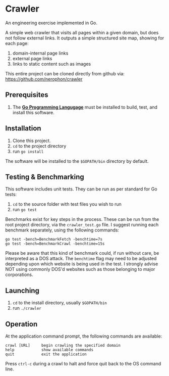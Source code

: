 # Crawler

An engineering exercise implemented in Go.

A simple web crawler that visits all pages within a given domain, but does not follow  external links. It outputs a simple structured site map, showing for each page:

1. domain-internal page links
2. external page links
3. links to static content such as images

This entire project can be cloned directly from github via:
https://github.com/nerophon/crawler

## Prerequisites

1. The [__Go Programming Langugage__][0] must be installed to build, test, and install this software.

## Installation

1. Clone this project.
2. `cd` to the project directory
3. run `go install`

The software will be installed to the `$GOPATH/bin` directory by default.

## Testing & Benchmarking

This software includes unit tests. They can be run as per standard for Go tests:

1. `cd` to the source folder with test files you wish to run
2. run `go test`

Benchmarks exist for key steps in the process. These can be run from the root project directory, via the `crawler_test.go` file. I suggest running each benchmark separately, using the following  commands:

```
go test -bench=BenchmarkFetch -benchtime=7s
go test -bench=BenchmarkCrawl -benchtime=15s
```

Please be aware that this kind of benchmark could, if run without care, be interpreted as a DOS attack. The `benchtime` flag may need to be adjusted depending upon which website is being used in the test. I strongly advise NOT using commonly DOS'd websites such as those belonging to major corporations.

## Launching

1. `cd` to the install directory, usually `$GOPATH/bin`
2. run `./crawler`

## Operation

At the application command prompt, the following commands are available:

```
crawl [URL]		begin crawling the specified domain
help			show available commands
quit			exit the application
```

Press `ctrl-c` during a crawl to halt and force quit back to the OS command line.


[0]: https://golang.org/dl/
